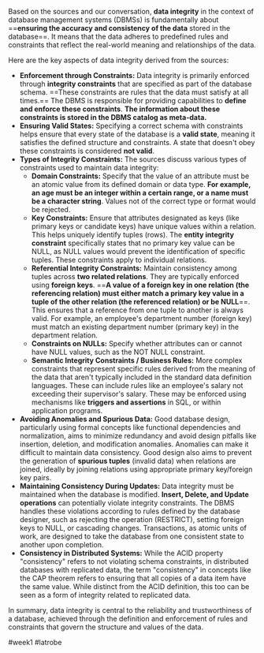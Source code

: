 Based on the sources and our conversation, **data integrity** in the context of database management systems (DBMSs) is fundamentally about ==**ensuring the accuracy and consistency of the data** stored in the database==. It means that the data adheres to predefined rules and constraints that reflect the real-world meaning and relationships of the data.

Here are the key aspects of data integrity derived from the sources:

- **Enforcement through Constraints:** Data integrity is primarily enforced through **integrity constraints** that are specified as part of the database schema. ==These constraints are rules that the data must satisfy at all times.== The DBMS is responsible for providing capabilities to **define and enforce these constraints**. **The information about these constraints is stored in the DBMS catalog as meta-data.**
- **Ensuring Valid States:** Specifying a correct schema with constraints helps ensure that every state of the database is a **valid state**, meaning it satisfies the defined structure and constraints. A state that doesn't obey these constraints is considered **not valid**.
- **Types of Integrity Constraints:** The sources discuss various types of constraints used to maintain data integrity:
    - **Domain Constraints:** Specify that the value of an attribute must be an atomic value from its defined domain or data type. **For example, an age must be an integer within a certain range, or a name must be a character string**. Values not of the correct type or format would be rejected.
    - **Key Constraints:** Ensure that attributes designated as keys (like primary keys or candidate keys) have unique values within a relation. This helps uniquely identify tuples (rows). The **entity integrity constraint** specifically states that no primary key value can be NULL, as NULL values would prevent the identification of specific tuples. These constraints apply to individual relations.
    - **Referential Integrity Constraints:** Maintain consistency among tuples across **two related relations**. They are typically enforced using **foreign keys**. ==**A value of a foreign key in one relation (the referencing relation) must either match a primary key value in a tuple of the other relation (the referenced relation) or be NULL**==. This ensures that a reference from one tuple to another is always valid. For example, an employee's department number (foreign key) must match an existing department number (primary key) in the department relation.
    - **Constraints on NULLs:** Specify whether attributes can or cannot have NULL values, such as the NOT NULL constraint.
    - **Semantic Integrity Constraints / Business Rules:** More complex constraints that represent specific rules derived from the meaning of the data that aren't typically included in the standard data definition languages. These can include rules like an employee's salary not exceeding their supervisor's salary. These may be enforced using mechanisms like **triggers and assertions** in SQL, or within application programs.
- **Avoiding Anomalies and Spurious Data:** Good database design, particularly using formal concepts like functional dependencies and normalization, aims to minimize redundancy and avoid design pitfalls like insertion, deletion, and modification anomalies. Anomalies can make it difficult to maintain data consistency. Good design also aims to prevent the generation of **spurious tuples** (invalid data) when relations are joined, ideally by joining relations using appropriate primary key/foreign key pairs.
- **Maintaining Consistency During Updates:** Data integrity must be maintained when the database is modified. **Insert, Delete, and Update operations** can potentially violate integrity constraints. The DBMS handles these violations according to rules defined by the database designer, such as rejecting the operation (RESTRICT), setting foreign keys to NULL, or cascading changes. Transactions, as atomic units of work, are designed to take the database from one consistent state to another upon completion.
- **Consistency in Distributed Systems:** While the ACID property "consistency" refers to not violating schema constraints, in distributed databases with replicated data, the term "consistency" in concepts like the CAP theorem refers to ensuring that all copies of a data item have the same value. While distinct from the ACID definition, this too can be seen as a form of integrity related to replicated data.

In summary, data integrity is central to the reliability and trustworthiness of a database, achieved through the definition and enforcement of rules and constraints that govern the structure and values of the data.

#week1
#latrobe 